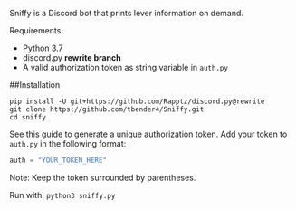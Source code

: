 Sniffy is a Discord bot that prints lever information on demand.

Requirements:
- Python 3.7
- discord.py **rewrite branch**
- A valid authorization token as string variable in `auth.py`

##Installation
```
pip install -U git+https://github.com/Rapptz/discord.py@rewrite
git clone https://github.com/tbender4/Sniffy.git
cd sniffy
```
See [this guide](https://github.com/reactiflux/discord-irc/wiki/Creating-a-discord-bot-&-getting-a-token) to generate a unique authorization token. Add your token to `auth.py` in the following format:
```python
auth = "YOUR_TOKEN_HERE"
```
Note: Keep the token surrounded by parentheses.

Run with:
```python3 sniffy.py```
